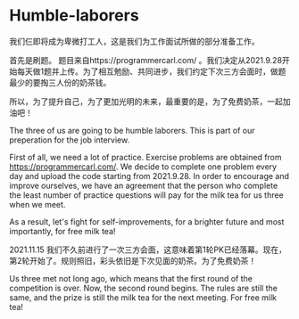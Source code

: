 # Humble-laborers
我们仨即将成为卑微打工人，这是我们为工作面试所做的部分准备工作。

首先是刷题。
题目来自https://programmercarl.com/ 。我们决定从2021.9.28开始每天做1题并上传。为了相互勉励、共同进步，我们约定下次三方会面时，做题最少的要掏三人份的奶茶钱。

所以，为了提升自己，为了更加光明的未来，最重要的是，为了免费奶茶，一起加油吧！


The three of us are going to be humble laborers. This is part of our preperation for the job interview.

First of all, we need a lot of practice.
Exercise problems are obtained from https://programmercarl.com/. We decide to complete one problem every day and upload the code starting from 2021.9.28. In order to encourage and improve ourselves, we have an agreement that the person who complete the least number of practice questions will pay for the milk tea for us three when we meet.

As a result, let's fight for self-improvements, for a brighter future and most importantly, for free milk tea! 



2021.11.15
我们不久前进行了一次三方会面，这意味着第1轮PK已经落幕。现在，第2轮开始了。规则照旧，彩头依旧是下次见面的奶茶。为了免费奶茶！

Us three met not long ago, which means that the first round of the competition is over. Now, the second round begins. The rules are still the same, and the prize is still the milk tea for the next meeting. For free milk tea!
